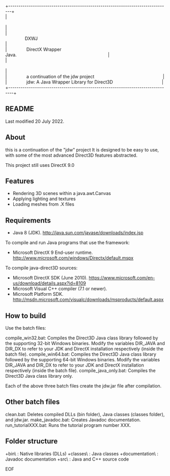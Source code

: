 +-------------------------------------------------------------------------------+  
|⠀⠀⠀⠀⠀⠀⠀⠀⠀⠀⠀⠀⠀⠀⠀⠀⠀⠀⠀⠀⠀⠀⠀⠀⠀⠀⠀⠀⠀⠀⠀⠀⠀⠀⠀⠀⠀⠀⠀⠀⠀⠀⠀⠀⠀⠀⠀⠀⠀|  
|⠀⠀⠀⠀⠀⠀DXWJ⠀⠀⠀⠀⠀⠀⠀⠀⠀⠀⠀⠀⠀⠀⠀⠀⠀⠀⠀⠀⠀⠀⠀⠀⠀⠀⠀⠀⠀⠀⠀⠀⠀⠀⠀⠀⠀⠀⠀|  
|⠀⠀⠀⠀⠀⠀DirectX Wrapper Java.⠀⠀⠀⠀⠀⠀⠀⠀⠀⠀⠀⠀⠀⠀⠀⠀⠀⠀⠀⠀⠀⠀⠀⠀⠀⠀⠀⠀|  
|⠀⠀⠀⠀⠀⠀⠀⠀⠀⠀⠀⠀⠀⠀⠀⠀⠀⠀⠀⠀⠀⠀⠀⠀⠀⠀⠀⠀⠀⠀⠀⠀⠀⠀⠀⠀⠀⠀⠀⠀⠀⠀⠀⠀⠀⠀⠀⠀⠀|  
|⠀⠀⠀⠀⠀⠀a continuation of the jdw project⠀⠀⠀⠀⠀⠀⠀⠀⠀⠀⠀⠀⠀⠀⠀⠀⠀⠀⠀⠀⠀|  
|⠀⠀⠀⠀⠀⠀jdw: A Java Wrapper Library for Direct3D⠀⠀⠀⠀⠀⠀⠀⠀⠀⠀⠀⠀⠀⠀⠀|  
+--------------------------------------------------------------------------------+  


README
-----
Last modified 20 July 2022.


About
-----
this is a continuation of the "jdw" project It is designed to be
easy to use, with some of the most advanced Direct3D features
abstracted.

This project still uses DirectX 9.0

Features
--------
* Rendering 3D scenes within a java.awt.Canvas
* Applying lighting and textures
* Loading meshes from .X files


Requirements
------------

* Java 8 (JDK).
   http://java.sun.com/javase/downloads/index.jsp

To compile and run Java programs that use the framework:
* Microsoft DirectX 9 End-user runtime.
   http://www.microsoft.com/windows/Directx/default.mspx

To compile java-direct3D sources:
* Microsoft DirectX SDK (June 2010).
   https://www.microsoft.com/en-us/download/details.aspx?id=8109
* Microsoft Visual C++ compiler (7.1 or newer).
* Microsoft Platform SDK.
   http://msdn.microsoft.com/visualc/downloads/msproducts/default.aspx


How to build
------------

Use the batch files:

compile_win32.bat: 
	Compiles the Direct3D Java class library followed by 
	the supporting 32-bit Windows binaries. Modify the
        variables DIR_JAVA and DIR_DX to refer to your JDK
	and DirectX installation respectively (inside the
	batch file).
compile_win64.bat: 
	Compiles the Direct3D Java class library followed by 
	the supporting 64-bit Windows binaries. Modify the
        variables DIR_JAVA and DIR_DX to refer to your JDK
	and DirectX installation respectively (inside the
	batch file).
compile_java_only.bat:
	Compiles the Direct3D Java class library only.

Each of the above three batch files create the jdw.jar file
after compilation.

Other batch files
-----------------

clean.bat:
	Deletes compiled DLLs (bin folder), Java classes (classes folder),
	and jdw.jar.
make_javadoc.bat:
	Creates Javadoc documentation.
run_tutorialXXX.bat:
	Runs the tutorial program number XXX.


Folder structure
----------------
+bin\	        : Native libraries (DLLs)
+classes\       : Java classes
+documentation\ : Javadoc documentation
+src\	        : Java and C++ source code


EOF
